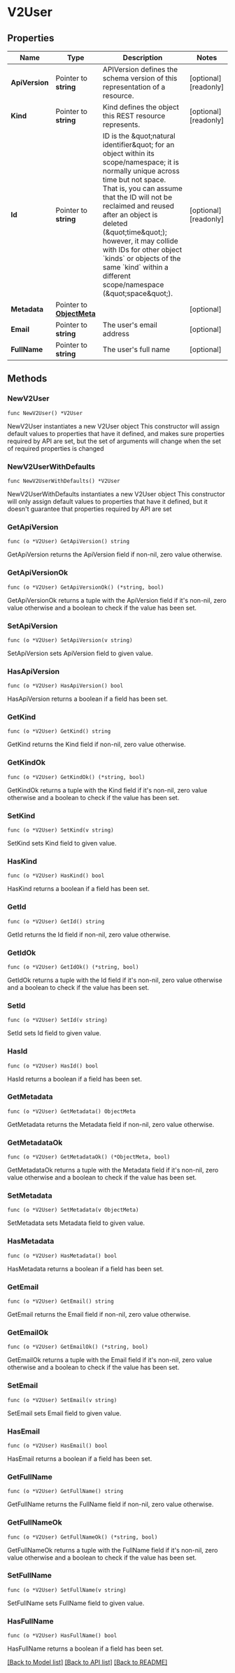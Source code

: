 # V2User

## Properties

Name | Type | Description | Notes
------------ | ------------- | ------------- | -------------
**ApiVersion** | Pointer to **string** | APIVersion defines the schema version of this representation of a resource. | [optional] [readonly] 
**Kind** | Pointer to **string** | Kind defines the object this REST resource represents. | [optional] [readonly] 
**Id** | Pointer to **string** | ID is the \&quot;natural identifier\&quot; for an object within its scope/namespace; it is normally unique across time but not space. That is, you can assume that the ID will not be reclaimed and reused after an object is deleted (\&quot;time\&quot;); however, it may collide with IDs for other object &#x60;kinds&#x60; or objects of the same &#x60;kind&#x60; within a different scope/namespace (\&quot;space\&quot;). | [optional] [readonly] 
**Metadata** | Pointer to [**ObjectMeta**](ObjectMeta.md) |  | [optional] 
**Email** | Pointer to **string** | The user&#39;s email address | [optional] 
**FullName** | Pointer to **string** | The user&#39;s full name | [optional] 

## Methods

### NewV2User

`func NewV2User() *V2User`

NewV2User instantiates a new V2User object
This constructor will assign default values to properties that have it defined,
and makes sure properties required by API are set, but the set of arguments
will change when the set of required properties is changed

### NewV2UserWithDefaults

`func NewV2UserWithDefaults() *V2User`

NewV2UserWithDefaults instantiates a new V2User object
This constructor will only assign default values to properties that have it defined,
but it doesn't guarantee that properties required by API are set

### GetApiVersion

`func (o *V2User) GetApiVersion() string`

GetApiVersion returns the ApiVersion field if non-nil, zero value otherwise.

### GetApiVersionOk

`func (o *V2User) GetApiVersionOk() (*string, bool)`

GetApiVersionOk returns a tuple with the ApiVersion field if it's non-nil, zero value otherwise
and a boolean to check if the value has been set.

### SetApiVersion

`func (o *V2User) SetApiVersion(v string)`

SetApiVersion sets ApiVersion field to given value.

### HasApiVersion

`func (o *V2User) HasApiVersion() bool`

HasApiVersion returns a boolean if a field has been set.

### GetKind

`func (o *V2User) GetKind() string`

GetKind returns the Kind field if non-nil, zero value otherwise.

### GetKindOk

`func (o *V2User) GetKindOk() (*string, bool)`

GetKindOk returns a tuple with the Kind field if it's non-nil, zero value otherwise
and a boolean to check if the value has been set.

### SetKind

`func (o *V2User) SetKind(v string)`

SetKind sets Kind field to given value.

### HasKind

`func (o *V2User) HasKind() bool`

HasKind returns a boolean if a field has been set.

### GetId

`func (o *V2User) GetId() string`

GetId returns the Id field if non-nil, zero value otherwise.

### GetIdOk

`func (o *V2User) GetIdOk() (*string, bool)`

GetIdOk returns a tuple with the Id field if it's non-nil, zero value otherwise
and a boolean to check if the value has been set.

### SetId

`func (o *V2User) SetId(v string)`

SetId sets Id field to given value.

### HasId

`func (o *V2User) HasId() bool`

HasId returns a boolean if a field has been set.

### GetMetadata

`func (o *V2User) GetMetadata() ObjectMeta`

GetMetadata returns the Metadata field if non-nil, zero value otherwise.

### GetMetadataOk

`func (o *V2User) GetMetadataOk() (*ObjectMeta, bool)`

GetMetadataOk returns a tuple with the Metadata field if it's non-nil, zero value otherwise
and a boolean to check if the value has been set.

### SetMetadata

`func (o *V2User) SetMetadata(v ObjectMeta)`

SetMetadata sets Metadata field to given value.

### HasMetadata

`func (o *V2User) HasMetadata() bool`

HasMetadata returns a boolean if a field has been set.

### GetEmail

`func (o *V2User) GetEmail() string`

GetEmail returns the Email field if non-nil, zero value otherwise.

### GetEmailOk

`func (o *V2User) GetEmailOk() (*string, bool)`

GetEmailOk returns a tuple with the Email field if it's non-nil, zero value otherwise
and a boolean to check if the value has been set.

### SetEmail

`func (o *V2User) SetEmail(v string)`

SetEmail sets Email field to given value.

### HasEmail

`func (o *V2User) HasEmail() bool`

HasEmail returns a boolean if a field has been set.

### GetFullName

`func (o *V2User) GetFullName() string`

GetFullName returns the FullName field if non-nil, zero value otherwise.

### GetFullNameOk

`func (o *V2User) GetFullNameOk() (*string, bool)`

GetFullNameOk returns a tuple with the FullName field if it's non-nil, zero value otherwise
and a boolean to check if the value has been set.

### SetFullName

`func (o *V2User) SetFullName(v string)`

SetFullName sets FullName field to given value.

### HasFullName

`func (o *V2User) HasFullName() bool`

HasFullName returns a boolean if a field has been set.


[[Back to Model list]](../README.md#documentation-for-models) [[Back to API list]](../README.md#documentation-for-api-endpoints) [[Back to README]](../README.md)


